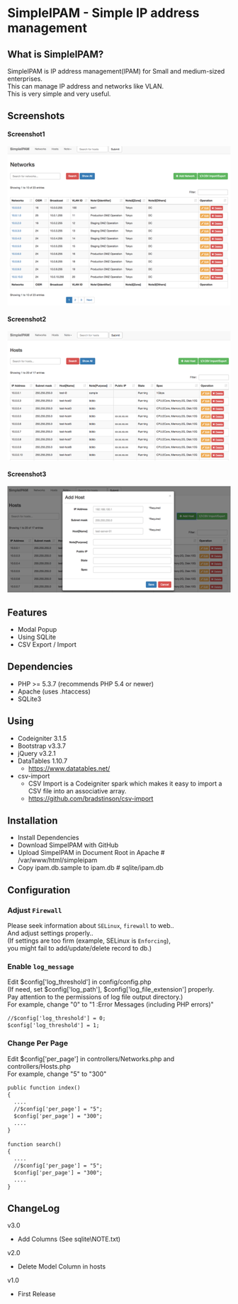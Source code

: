 # SimpleIPAM - Simple IP address management


## What is SimpleIPAM?
SimpleIPAM is IP address management(IPAM) for Small and medium-sized enterprises.  
This can manage IP address and networks like VLAN.  
This is very simple and very useful.  


## Screenshots
#### Screenshot1
![Network1](_doc/screenshots/Networks1.png)
#### Screenshot2
![Hosts1](_doc/screenshots/Hosts1.png)
#### Screenshot3
![Hosts2](_doc/screenshots/Hosts2.png)


## Features
* Modal Popup
* Using SQLite
* CSV Export / Import 


## Dependencies
* PHP >= 5.3.7 (recommends PHP 5.4 or newer)
* Apache (uses .htaccess)
* SQLite3

## Using
* Codeigniter 3.1.5
* Bootstrap v3.3.7
* jQuery v3.2.1
* DataTables 1.10.7
  * https://www.datatables.net/
* csv-import
  * CSV Import is a Codeigniter spark which makes it easy to import a CSV file into an associative array.
  * https://github.com/bradstinson/csv-import


## Installation
- Install Dependencies
- Download SimpeIPAM with GitHub
- Upload SimpeIPAM in Document Root in Apache # /var/www/html/simpleipam
- Copy ipam.db.sample to ipam.db   # sqlite/ipam.db


## Configuration
### Adjust `Firewall` 
Please seek information about `SELinux`, `firewall` to web..  
And adjust settings properly..  
(If settings are too firm (example, SELinux is `Enforcing`),   
 you might fail to add/update/delete record to db.)  

### Enable `log_message`
Edit $config['log_threshold'] in config/config.php  
(If need, set $config['log_path'], $config['log_file_extension'] properly.  
 Pay attention to the permissions of log file output directory.)  
For example, change "0" to "1 :Error Messages (including PHP errors)"

```
//$config['log_threshold'] = 0;
$config['log_threshold'] = 1;
```

### Change Per Page
Edit $config['per_page'] in controllers/Networks.php and controllers/Hosts.php  
For example, change "5" to "300"  

```
public function index()
{
  ....
  //$config['per_page'] = "5";
  $config['per_page'] = "300";
  ....
}

function search()
{
  ....
  //$config['per_page'] = "5";
  $config['per_page'] = "300";
  ....
}
```


## ChangeLog
v3.0
  * Add Columns (See sqlite\NOTE.txt)

v2.0
  * Delete Model Column in hosts

v1.0
  * First Release